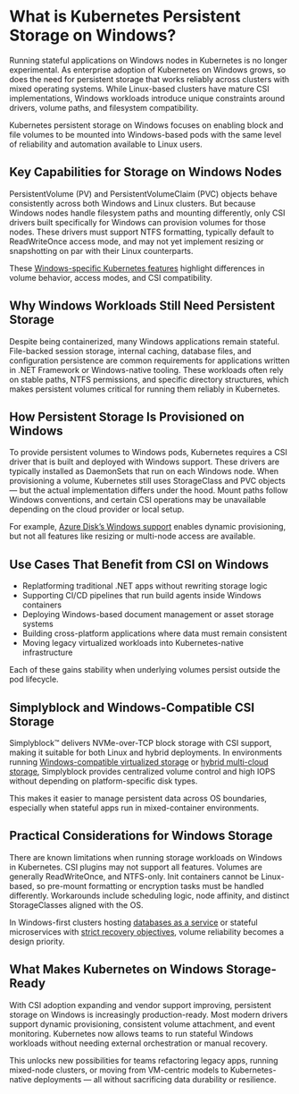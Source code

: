 # What is Kubernetes Persistent Storage on Windows?

Running stateful applications on Windows nodes in Kubernetes is no longer experimental. As enterprise adoption of Kubernetes on Windows grows, so does the need for persistent storage that works reliably across clusters with mixed operating systems. While Linux-based clusters have mature CSI implementations, Windows workloads introduce unique constraints around drivers, volume paths, and filesystem compatibility.

Kubernetes persistent storage on Windows focuses on enabling block and file volumes to be mounted into Windows-based pods with the same level of reliability and automation available to Linux users.

## Key Capabilities for Storage on Windows Nodes

PersistentVolume (PV) and PersistentVolumeClaim (PVC) objects behave consistently across both Windows and Linux clusters. But because Windows nodes handle filesystem paths and mounting differently, only CSI drivers built specifically for Windows can provision volumes for those nodes. These drivers must support NTFS formatting, typically default to ReadWriteOnce access mode, and may not yet implement resizing or snapshotting on par with their Linux counterparts.

These [Windows-specific Kubernetes features](https://kubernetes.io/docs/setup/production-environment/windows/intro-windows-in-kubernetes/) highlight differences in volume behavior, access modes, and CSI compatibility.

## Why Windows Workloads Still Need Persistent Storage

Despite being containerized, many Windows applications remain stateful. File-backed session storage, internal caching, database files, and configuration persistence are common requirements for applications written in .NET Framework or Windows-native tooling. These workloads often rely on stable paths, NTFS permissions, and specific directory structures, which makes persistent volumes critical for running them reliably in Kubernetes.

## How Persistent Storage Is Provisioned on Windows

To provide persistent volumes to Windows pods, Kubernetes requires a CSI driver that is built and deployed with Windows support. These drivers are typically installed as DaemonSets that run on each Windows node. When provisioning a volume, Kubernetes still uses StorageClass and PVC objects — but the actual implementation differs under the hood. Mount paths follow Windows conventions, and certain CSI operations may be unavailable depending on the cloud provider or local setup.

For example, [Azure Disk’s Windows support](https://docs.microsoft.com/en-us/azure/aks/azure-disks-dynamic-pv#supported-vm-skus-and-os-types) enables dynamic provisioning, but not all features like resizing or multi-node access are available.

## Use Cases That Benefit from CSI on Windows

- Replatforming traditional .NET apps without rewriting storage logic  
- Supporting CI/CD pipelines that run build agents inside Windows containers  
- Deploying Windows-based document management or asset storage systems  
- Building cross-platform applications where data must remain consistent  
- Moving legacy virtualized workloads into Kubernetes-native infrastructure  

Each of these gains stability when underlying volumes persist outside the pod lifecycle.

## Simplyblock and Windows-Compatible CSI Storage

Simplyblock™ delivers NVMe-over-TCP block storage with CSI support, making it suitable for both Linux and hybrid deployments. In environments running [Windows-compatible virtualized storage](https://www.simplyblock.io/supported-environments/vmware-storage/) or [hybrid multi-cloud storage](https://www.simplyblock.io/supported-environments/hybrid-multi-cloud-storage/), Simplyblock provides centralized volume control and high IOPS without depending on platform-specific disk types.

This makes it easier to manage persistent data across OS boundaries, especially when stateful apps run in mixed-container environments.

## Practical Considerations for Windows Storage

There are known limitations when running storage workloads on Windows in Kubernetes. CSI plugins may not support all features. Volumes are generally ReadWriteOnce, and NTFS-only. Init containers cannot be Linux-based, so pre-mount formatting or encryption tasks must be handled differently. Workarounds include scheduling logic, node affinity, and distinct StorageClasses aligned with the OS.

In Windows-first clusters hosting [databases as a service](https://www.simplyblock.io/use-cases/databases-as-a-service/) or stateful microservices with [strict recovery objectives](https://www.simplyblock.io/use-cases/reduction-of-rpo-rto/), volume reliability becomes a design priority.

## What Makes Kubernetes on Windows Storage-Ready

With CSI adoption expanding and vendor support improving, persistent storage on Windows is increasingly production-ready. Most modern drivers support dynamic provisioning, consistent volume attachment, and event monitoring. Kubernetes now allows teams to run stateful Windows workloads without needing external orchestration or manual recovery.

This unlocks new possibilities for teams refactoring legacy apps, running mixed-node clusters, or moving from VM-centric models to Kubernetes-native deployments — all without sacrificing data durability or resilience.
